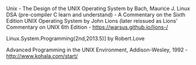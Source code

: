 Unix - The Design of the UNIX Operating System by Bach, Maurice J.
Linux DSA (pre-compiler C learn and understand) - A Commentary on the Sixth Edition UNIX Operating System by John Lions (later reissued as Lions' Commentary on UNIX 6th Edition
    - https://warsus.github.io/lions-/

    
Linux.System.Programming(2nd,2013.5)] by Robert.Love

Advanced Programming in the UNIX Environment, Addison-Wesley, 1992 -http://www.kohala.com/start/

